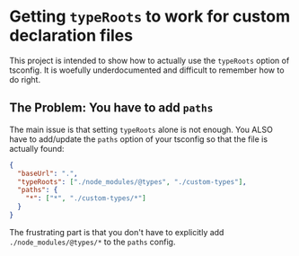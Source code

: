 # Getting `typeRoots` to work for custom declaration files

This project is intended to show how to actually use the `typeRoots` option of tsconfig. It is woefully underdocumented and difficult to remember how to do right.

## The Problem: You have to add `paths`

The main issue is that setting `typeRoots` alone is not enough. You ALSO have to add/update the `paths` option of your tsconfig so that the file is actually found:

```json
{
  "baseUrl": ".",
  "typeRoots": ["./node_modules/@types", "./custom-types"],
  "paths": {
    "*": ["*", "./custom-types/*"]
  }
}
```

The frustrating part is that you don't have to explicitly add `./node_modules/@types/*` to the `paths` config.
